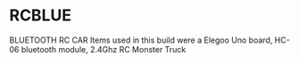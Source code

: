# RCBLUE
BLUETOOTH RC CAR
Items used in this build were a Elegoo Uno board, HC-06 bluetooth module, 2.4Ghz RC Monster Truck

